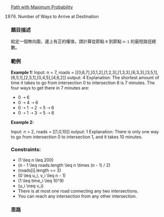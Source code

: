 [Path with Maximum Probability](https://leetcode.com/problems/number-of-ways-to-arrive-at-destination)

1976. Number of Ways to Arrive at Destination

### 題目描述

給定一個無向圖，邊上有正的權值，請計算從節點 `0` 到節點 `n-1` 的最短路徑總數。

### 範例

**Example 1:**
Input: n = 7, roads = [[0,6,7],[0,1,2],[1,2,3],[1,3,3],[6,3,3],[3,5,1],[6,5,1],[2,5,1],[0,4,5],[4,6,2]]
output: 4
Explanation:
The shortest amount of time it takes to go from intersection 0 to intersection 6 is 7 minutes.
The four ways to get there in 7 minutes are:
- 0 ➝ 6
- 0 ➝ 4 ➝ 6
- 0 ➝ 1 ➝ 2 ➝ 5 ➝ 6
- 0 ➝ 1 ➝ 3 ➝ 5 ➝ 6

**Example 2:**

Input: n = 2, roads = [[1,0,10]]
output: 1
Explanation:
There is only one way to go from intersection 0 to intersection 1, and it takes 10 minutes.

### Constraints:

- \(1 \leq n \leq 200\)
- \(n - 1 \leq roads.length \leq n \times (n - 1) / 2\)
- \(roads[i].length == 3\)
- \(0 \leq u_i, v_i \leq n - 1\)
- \(1 \leq time_i \leq 10^9\)
- \(u_i \neq v_i\)
- There is at most one road connecting any two intersections.
- You can reach any intersection from any other intersection.

### 思路





